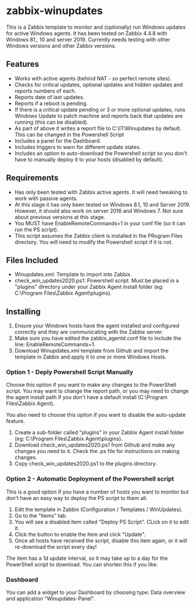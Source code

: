 # zabbix-winupdates

This is a Zabbix template to monitor and (optionally) run Windows updates for active Windows agents. It has been tested on Zabbix 4.4.8 with Windows 81., 10 and server 2019. Currently needs testing with other Windows versions and other Zabbix versions.


## Features

- Works with active agents (behind NAT - so perfect remote sites).
- Checks for critical updates, optional updates and hidden updates and reports numbers of each.
- Reports date of last updates.
- Reports if a reboot is pending.
- If there is a critical update pending or 3 or more optional updates, runs Windows Update to patch machine and reports back that updates are running (this can be disabled).
- As part of above it writes a report file to C:\IT\Winupdates by default. This can be changed in the Powershell Script
- Includes a panel for the Dashboard.
- Includes triggers to warn for different update states.
- Includes an option to auto-download the Powershell script so you don't have to manually deploy it to your hosts (disabled by default).


## Requirements

- Has only been tested with Zabbix active agents. It will need tweaking to work with passive agents.
- At this stage it has only been tested on Windows 8.1, 10 and Server 2019. However, it should also work on server 2016 and Windows 7. Not sure about previous versions at this stage.
- You MUST have EnableRemoteCommands=1 in your conf file (so it can run the PS script).
- This script assumes the Zabbix client is installed in the PRogram Files directory. You will need to modify the Powershell script if it is not.


## Files Included

- Winupdates.xml: Template to import into Zabbix.
- check_win_updates2020.ps1: Powershell script. Must be placed in a "plugins" directory under your Zabbix Agent install folder (eg: C:\Program Files\Zabbix Agent\plugins).


## Installing

1. Ensure your Windows hosts have the agent installed and configured correctly and they are communicating with the Zabbix server.
2. Make sure you have edited the zabbix_agentd.conf file to include the line: EnableRemoteCommands=1.
3. Download Winupdates.xml template from Github and import the template in Zabbix and apply it to one or more Windows Hosts.

### Option 1 - Deply Powershell Script Manually

Choose this option if you want to make any changes to the PowerShell script. You may want to change the report path, or you may need to change the agent install path if you don't have a default install (C:\Program Files\Zabbix Agent).

You also need to choose this option if you want to disable the auto-update feature.

1. Create a sub-folder called "plugins" in your Zabbix Agent install folder (eg: C:\Program Files\Zabbix Agent\plugins).
2. Download check_win_updates2020.ps1 from Github and make any changes you need to it. Check the .ps file for instructions on making changes.
3. Copy check_win_updates2020.ps1 to the plugins directory.

### Option 2 - Automatic Deployment of the Powershell script

This is a good option if you have a number of hosts you want to monitor but don't have an easy way to deploy the PS script to them all.

1. Edit the template in Zabbix (Configuration / Templates / WinUpdates).
2. Go to the "Items" tab.
3. You will see a disabled item called "Deploy PS Script". CLick on it to edit it.
4. Click the button to enable the item and click "Update".
5. Once all hosts have received the script, disable this item again, or it will re-download the script every day!

The item has a 1d update interval, so it may take up to a day for the PowerShell script to download. You can shorten this if you like.

### Dashboard

You can add a widget to your Dashboard by choosing type: Data overview and application "Winupdates-Panel".